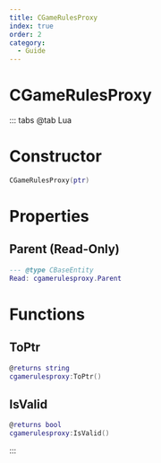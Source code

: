```yaml
---
title: CGameRulesProxy
index: true
order: 2
category:
  - Guide
---
```


# CGameRulesProxy

::: tabs
@tab Lua
# Constructor
```lua
CGameRulesProxy(ptr)
```
# Properties
## Parent (Read-Only)
```lua
--- @type CBaseEntity
Read: cgamerulesproxy.Parent
```
# Functions
## ToPtr
```lua
@returns string
cgamerulesproxy:ToPtr()
```
## IsValid
```lua
@returns bool
cgamerulesproxy:IsValid()
```

:::